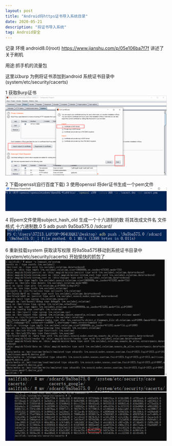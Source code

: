 ```yaml
---
layout: post
title: "Android将https证书导入系统目录"
date: 2020-05-21
description: "将证书导入系统"
tag: Android安全
---
```

记录
环境 android8.0(root) https://www.jianshu.com/p/05e106ba7f7f 讲述了关于刷机


用途:抓手机的流量包

这里以burp 为例将证书添加到android 系统证书目录中(system/etc/security/cacerts)

1 获取Burp证书
![](/images/Android_add/1.png)

2 下载openssl(自行百度下载)
3 使用openssl 将der证书生成一个pem文件 
![](/images/Android_add/2.png)

4 将pem文件使用subject_hash_old 生成一个十六进制的数 将其改成文件名 文件格式 十六进制数.0
5 adb push 9a5ba575.0 /sdcard/
![](/images/Android_add/3.png)

6 重新挂载system 获取读写权限 将9a5ba575移动到系统证书目录中(system/etc/security/cacerts) 开始愉快的抓包了
![](/images/Android_add/4.png)
![](/images/Android_add/5.png)
![](/images/Android_add/6.png)
